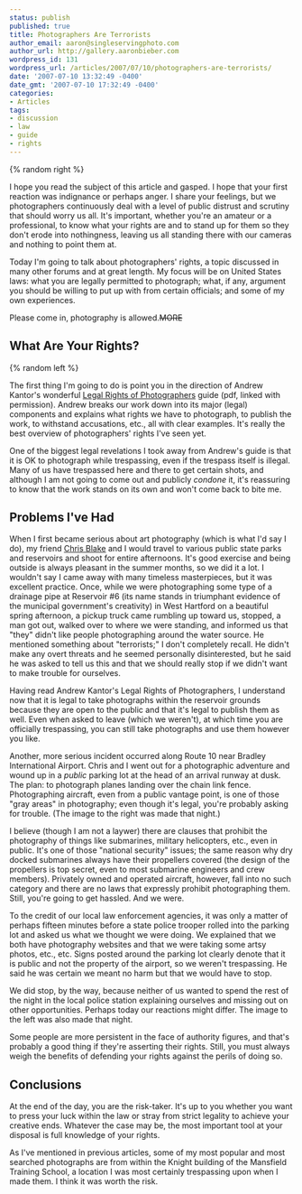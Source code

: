 ```yaml
---
status: publish
published: true
title: Photographers Are Terrorists
author_email: aaron@singleservingphoto.com
author_url: http://gallery.aaronbieber.com
wordpress_id: 131
wordpress_url: /articles/2007/07/10/photographers-are-terrorists/
date: '2007-07-10 13:32:49 -0400'
date_gmt: '2007-07-10 17:32:49 -0400'
categories:
- Articles
tags:
- discussion
- law
- guide
- rights
---
```


{% random right %}

I hope you read the subject of this article and gasped. I hope that your first
reaction was indignance or perhaps anger. I share your feelings, but we
photographers continuously deal with a level of public distrust and scrutiny
that should worry us all. It's important, whether you're an amateur or a
professional, to know what your rights are and to stand up for them so they
don't erode into nothingness, leaving us all standing there with our cameras and
nothing to point them at.

Today I'm going to talk about photographers' rights, a topic discussed in many
other forums and at great length. My focus will be on United States laws: what
you are legally permitted to photograph; what, if any, argument you should be
willing to put up with from certain officials; and some of my own experiences.

Please come in, photography is allowed.~~MORE~~

## What Are Your Rights?

{% random left %}

The first thing I'm going to do is point you in the direction of Andrew Kantor's
wonderful [Legal Rights of Photographers][lrp] guide (pdf, linked with
permission). Andrew breaks our work down into its major (legal) components and
explains what rights we have to photograph, to publish the work, to withstand
accusations, etc., all with clear examples. It's really the best overview of
photographers' rights I've seen yet.

[lrp]: http://www.kantor.com/useful/Legal-Rights-of-Photographers.pdf

One of the biggest legal revelations I took away from Andrew's guide is that it
is OK to photograph while trespassing, even if the trespass itself is
illegal. Many of us have trespassed here and there to get certain shots, and
although I am not going to come out and publicly _condone_ it, it's reassuring
to know that the work stands on its own and won't come back to bite me.

## Problems I've Had

When I first became serious about art photography (which is what I'd say I do),
my friend [Chris Blake](http://www.curiouslens.com) and I would travel to
various public state parks and reservoirs and shoot for entire afternoons. It's
good exercise and being outside is always pleasant in the summer months, so we
did it a lot. I wouldn't say I came away with many timeless masterpieces, but it
was excellent practice. Once, while we were photographing some type of a
drainage pipe at Reservoir #6 (its name stands in triumphant evidence of the
municipal government's creativity) in West Hartford on a beautiful spring
afternoon, a pickup truck came rumbling up toward us, stopped, a man got out,
walked over to where we were standing, and informed us that "they" didn't like
people photographing around the water source. He mentioned something about
"terrorists;" I don't completely recall. He didn't make any overt threats and he
seemed personally disinterested, but he said he was asked to tell us this and
that we should really stop if we didn't want to make trouble for ourselves.

Having read Andrew Kantor's Legal Rights of Photographers, I understand now that
it is legal to take photographs within the reservoir grounds because they are
open to the public and that it's legal to publish them as well. Even when asked
to leave (which we weren't), at which time you are officially trespassing, you
can still take photographs and use them however you like.

Another, more serious incident occurred along Route 10 near Bradley
International Airport. Chris and I went out for a photographic adventure and
wound up in a *public* parking lot at the head of an arrival runway at dusk. The
plan: to photograph planes landing over the chain link fence. Photographing
aircraft, even from a public vantage point, is one of those "gray areas" in
photography; even though it's legal, you're probably asking for trouble. (The
image to the right was made that night.)

I believe (though I am not a laywer) there are clauses that prohibit the
photography of things like submarines, military helicopters, etc., even in
public. It's one of those "national security" issues; the same reason why dry
docked submarines always have their propellers covered (the design of the
propellers is top secret, even to most submarine engineers and crew
members). Privately owned and operated aircraft, however, fall into no such
category and there are no laws that expressly prohibit photographing
them. Still, you're going to get hassled. And we were.

To the credit of our local law enforcement agencies, it was only a matter of
perhaps fifteen minutes before a state police trooper rolled into the parking
lot and asked us what we thought we were doing. We explained that we both have
photography websites and that we were taking some artsy photos, etc., etc. Signs
posted around the parking lot clearly denote that it is public and not the
property of the airport, so we weren't trespassing. He said he was certain we
meant no harm but that we would have to stop.

We did stop, by the way, because neither of us wanted to spend the rest of the
night in the local police station explaining ourselves and missing out on other
opportunities. Perhaps today our reactions might differ. The image to the left
was also made that night.

Some people are more persistent in the face of authority figures, and that's
probably a good thing if they're asserting their rights. Still, you must always
weigh the benefits of defending your rights against the perils of doing so.

## Conclusions

At the end of the day, you are the risk-taker. It's up to you whether you want
to press your luck within the law or stray from strict legality to achieve your
creative ends. Whatever the case may be, the most important tool at your
disposal is full knowledge of your rights.

As I've mentioned in previous articles, some of my most popular and most
searched photographs are from within the Knight building of the Mansfield
Training School, a location I was most certainly trespassing upon when I made
them. I think it was worth the risk.
